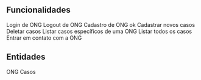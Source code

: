 ## Funcionalidades

Login de ONG
Logout de ONG
Cadastro de ONG ok
Cadastrar novos casos
Deletar casos
Listar casos específicos de uma ONG
Listar todos os casos
Entrar em contato com a ONG

## Entidades

ONG
Casos